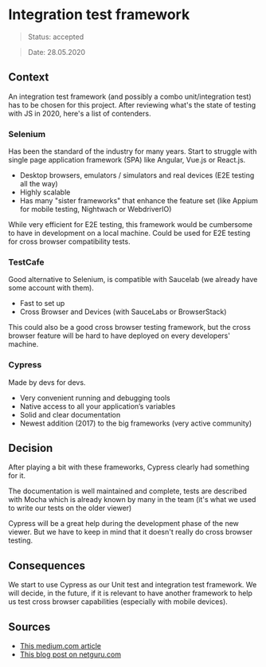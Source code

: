 # Integration test framework

> Status: accepted

> Date: 28.05.2020

## Context

An integration test framework (and possibly a combo unit/integration test) has to be chosen for this project.
After reviewing what's the state of testing with JS in 2020, here's a list of contenders.

### Selenium

Has been the standard of the industry for many years. Start to struggle with single page application framework (SPA) like Angular, Vue.js or React.js.

- Desktop browsers, emulators / simulators and real devices (E2E testing all the way)
- Highly scalable
- Has many "sister frameworks" that enhance the feature set (like Appium for mobile testing, Nightwach or WebdriverIO)

While very efficient for E2E testing, this framework would be cumbersome to have in development on a local machine.
Could be used for E2E testing for cross browser compatibility tests.

### TestCafe

Good alternative to Selenium, is compatible with Saucelab (we already have some account with them).

- Fast to set up
- Cross Browser and Devices (with SauceLabs or BrowserStack)

This could also be a good cross browser testing framework, but the cross browser feature will be hard to have deployed on every developers' machine.


### Cypress

Made by devs for devs.

- Very convenient running and debugging tools
- Native access to all your application’s variables
- Solid and clear documentation
- Newest addition (2017) to the big frameworks (very active community)


## Decision

After playing a bit with these frameworks, Cypress clearly had something for it.

The documentation is well maintained and complete, tests are described with Mocha which is already known by many in the team (it's what we used to write our tests on the older viewer)

Cypress will be a great help during the development phase of the new viewer.
But we have to keep in mind that it doesn't really do cross browser testing.


## Consequences

We start to use Cypress as our Unit test and integration test framework.
We will decide, in the future, if it is relevant to have another framework to help us test cross browser capabilities (especially with mobile devices).

## Sources

- [This medium.com article](https://medium.com/welldone-software/an-overview-of-javascript-testing-7ce7298b9870)
- [This blog post on netguru.com](https://www.netguru.com/codestories/which-javascript-ui-testing-framework-to-use-in-2020)
